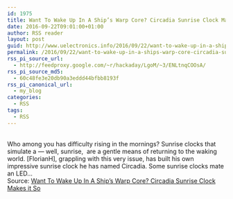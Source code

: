 ```yaml
---
id: 1975
title: Want To Wake Up In A Ship’s Warp Core? Circadia Sunrise Clock Makes it So
date: 2016-09-22T09:01:00+01:00
author: RSS reader
layout: post
guid: http://www.uelectronics.info/2016/09/22/want-to-wake-up-in-a-ships-warp-core-circadia-sunrise-clock-makes-it-so/
permalink: /2016/09/22/want-to-wake-up-in-a-ships-warp-core-circadia-sunrise-clock-makes-it-so/
rss_pi_source_url:
  - http://feedproxy.google.com/~r/hackaday/LgoM/~3/ENLtnqCOOsA/
rss_pi_source_md5:
  - 60c48fe3e20db90a3eddd44bfbb8193f
rss_pi_canonical_url:
  - my_blog
categories:
  - RSS
tags:
  - RSS
---
```

&#013;  
Who among you has difficulty rising in the mornings? Sunrise clocks that simulate a — well, sunrise,  are a gentle means of returning to the waking world. [FlorianH], grappling with this very issue, has built his own impressive sunrise clock he has named Circadia. Some sunrise clocks mate an LED…&#013;  
Source: <a href="http://feedproxy.google.com/~r/hackaday/LgoM/~3/ENLtnqCOOsA/" target="_blank">Want To Wake Up In A Ship’s Warp Core? Circadia Sunrise Clock Makes it So</a>